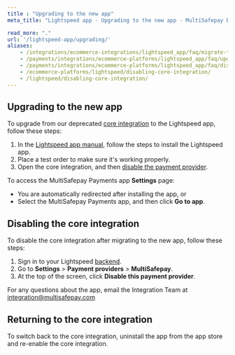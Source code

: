 ```yaml
---
title : "Upgrading to the new app"
meta_title: "Lightspeed app - Upgrading to the new app - MultiSafepay Docs"

read_more: "."
url: '/lightspeed-app/upgrading/'
aliases:
    - /integrations/ecommerce-integrations/lightspeed_app/faq/migrate-to-app/
    - /payments/integrations/ecommerce-platforms/lightspeed_app/faq/upgrading-to-new-app/
    - /payments/integrations/ecommerce-platforms/lightspeed_app/faq/disabling-classic-lightspeed/
    - /ecommerce-platforms/lightspeed/disabling-core-integration/
    - /lightspeed/disabling-core-integration/
---
```

## Upgrading to the new app

To upgrade from our deprecated [core integration](/payments/integrations/ecommerce-platforms/lightspeed_core) to the Lightspeed app, follow these steps:

1. In the [Lightspeed app manual](/lightspeed/#installation), follow the steps to install the Lightspeed app.
2. Place a test order to make sure it's working properly.
3. Open the core integration, and then [disable the payment provider](/lightspeed-app/upgrading/#disabling-the-core-integration).


To access the MultiSafepay Payments app **Settings** page:

- You are automatically redirected after installing the app, or 
- Select the MultiSafepay Payments app, and then click **Go to app**.

## Disabling the core integration

To disable the core integration after migrating to the new app, follow these steps:

1. Sign in to your Lightspeed [backend](/glossaries/multisafepay-glossary/#backend).
2. Go to **Settings** > **Payment providers** > **MultiSafepay**.
2. At the top of the screen, click **Disable this payment provider**.

For any questions about the app, email the Integration Team at <integration@multisafepay.com>

## Returning to the core integration

To switch back to the core integration, uninstall the app from the app store and re-enable the core integration.
